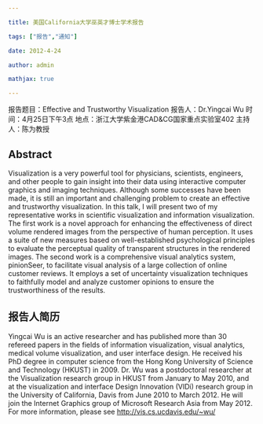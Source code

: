 ```yaml
---

title: 美国California大学巫英才博士学术报告

tags: ["报告","通知"]

date: 2012-4-24

author: admin

mathjax: true

---
```


报告题目：Effective and Trustworthy Visualization
报告人：Dr.Yingcai Wu
时间：4月25日下午3点
地点：浙江大学紫金港CAD&CG国家重点实验室402
主持人：陈为教授

## Abstract

Visualization is a very powerful tool for physicians, scientists, engineers, and other people to gain insight into their data using interactive computer graphics and imaging techniques. Although some successes have been made, it is still an important and challenging problem to create an effective and trustworthy visualization. In this talk, I will present two of my representative works in scientific visualization and information visualization. The first work is a novel approach for enhancing the effectiveness of direct volume rendered images from the perspective of human perception. It uses a suite of new measures based on well-established psychological principles to evaluate the perceptual quality of transparent structures in the rendered images. The second work is a comprehensive visual analytics system, pinionSeer, to facilitate visual analysis of a large collection of online customer reviews. It employs a set of uncertainty visualization techniques to faithfully model and analyze customer opinions to ensure the trustworthiness of the results.

## 报告人简历 

Yingcai Wu is an active researcher and has published more than 30 refereed papers in the fields of information visualization, visual analytics, medical volume visualization, and user interface design. He received his PhD degree in computer science from the Hong Kong University of Science and Technology (HKUST) in 2009. Dr. Wu was a postdoctoral researcher at the Visualization research group in HKUST from January to May 2010, and at the visualization and interface Design Innovation (VIDi) research group in the University of California, Davis from June 2010 to March 2012. He will join the Internet Graphics group of Microsoft Research Asia from May 2012. For more information, please see <http://vis.cs.ucdavis.edu/~wu/>